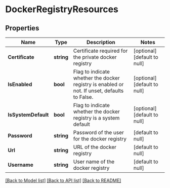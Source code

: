 # DockerRegistryResources

## Properties
Name | Type | Description | Notes
------------ | ------------- | ------------- | -------------
**Certificate** | **string** | Certificate required for the private docker registry | [optional] [default to null]
**IsEnabled** | **bool** | Flag to indicate whether the docker registry is enabled or not. If unset, defaults to False.  | [optional] [default to null]
**IsSystemDefault** | **bool** | Flag to indicate whether the docker registry is a system default  | [optional] [default to null]
**Password** | **string** | Password of the user for the docker registry | [default to null]
**Url** | **string** | URL of the docker registry | [default to null]
**Username** | **string** | User name of the docker registry | [default to null]

[[Back to Model list]](../README.md#documentation-for-models) [[Back to API list]](../README.md#documentation-for-api-endpoints) [[Back to README]](../README.md)


